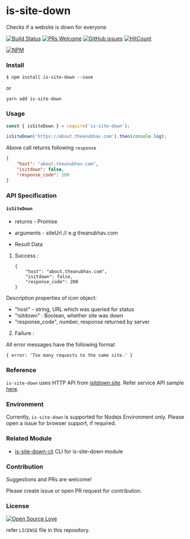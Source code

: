# is-site-down

Checks if a website is down for everyone

[![Build Status](https://travis-ci.org/anubhavsrivastava/is-site-down.svg?branch=master)](https://travis-ci.org/anubhavsrivastava/is-site-down)
[![PRs Welcome](https://img.shields.io/badge/PRs-welcome-brightgreen.svg?style=flat-square)](http://makeapullrequest.com)
[![GitHub issues](https://img.shields.io/github/issues/anubhavsrivastava/is-site-down.svg?style=flat-square)](https://github.com/anubhavsrivastava/is-site-down/issues)
[![HitCount](http://hits.dwyl.io/anubhavsrivastava/is-site-down.svg)](http://hits.dwyl.io/anubhavsrivastava/is-site-down)

[![NPM](https://nodei.co/npm/is-site-down.png?downloads=true&stars=true)](https://nodei.co/npm/is-site-down/)

### Install

```
$ npm install is-site-down --save
```

or

```
yarn add is-site-down
```

### Usage

```js
const { isSiteDown } = require('is-site-down');

isSiteDown('https://about.theanubhav.com').then(console.log);
```

Above call returns following `response`

```json
{
	"host": "about.theanubhav.com",
	"isitdown": false,
	"response_code": 200
}
```

### API Specification

#### `isSiteDown`

-   returns - Promise
-   arguments - siteUrl // e.g theanubhav.com

-   Result Data

1.  Success :

        {
            "host": "about.theanubhav.com",
            "isitdown": false,
            "response_code": 200
        }

Description properties of icon object:

-   "host" - string, URL which was queried for status
-   "isitdown" : Boolean, whether site was down
-   "response_code", number, response returned by server

2. Failure :

All error messages have the following format

    { error: 'Too many requests to the same site.' }

### Reference

`is-site-down` uses HTTP API from [isitdown.site](https://isitdown.site). Refer service API sample [here](https://isitdown.site/api/v3/google.com).

### Environment

Currently, `is-site-down` is supported for Nodejs Environment only. Please open a issue for browser support, if required.

### Related Module

-   [is-site-down-cli](https://github.com/anubhavsrivastava/is-site-down-cli) CLI for is-site-down module

### Contribution

Suggestions and PRs are welcome!

Please create issue or open PR request for contribution.

### License

[![Open Source Love](https://badges.frapsoft.com/os/mit/mit.svg?v=102)](LICENSE)

refer `LICENSE` file in this repository.
